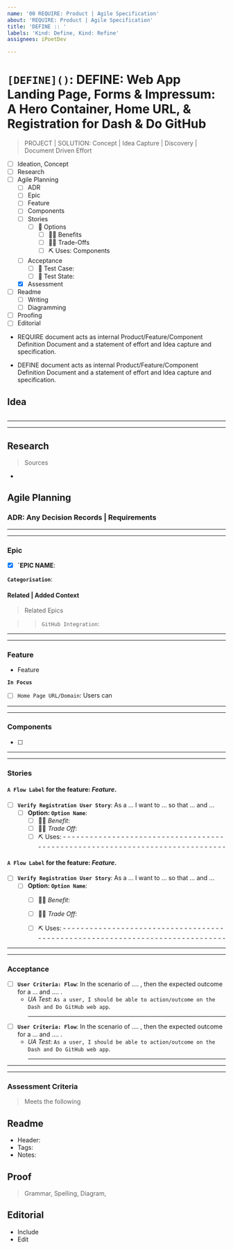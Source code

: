 ```yaml
---
name: '00 REQUIRE: Product | Agile Specification'
about: 'REQUIRE: Product | Agile Specification'
title: 'DEFINE :: '
labels: 'Kind: Define, Kind: Refine'
assignees: iPoetDev

---
```


# `[DEFINE]()`: DEFINE: Web App Landing Page, Forms & Impressum: A Hero Container, Home URL, & Registration for Dash & Do GitHub 

> PROJECT | SOLUTION: Concept | Idea Capture | Discovery | Document Driven Effort

-   [ ] Ideation, Concept
-   [ ] Research
-   [ ] Agile Planning
    - [ ] ADR
    - [ ] Epic
    - [ ] Feature
    - [ ] Components
    - [ ] Stories
        - [ ] 🔢 Options
            - [ ] 👍🏽 Benefits
            - [ ] 👎🏽 Trade-Offs
            - [ ] ⛏️ Uses: Components  
    - [ ] Acceptance
        - [ ] 🧪 Test Case: 
        - [ ] 🎯 Test State:
    - [x] Assessment 
-   [ ] Readme
    -   [ ] Writing
    -   [ ] Diagramming
-   [ ] Proofing
-   [ ] Editorial

- REQUIRE document acts as internal Product/Feature/Component Definition Document and a statement of effort and Idea capture and specification.

- DEFINE document acts as internal Product/Feature/Component Definition Document and a statement of effort and Idea capture and specification.

## Idea

```text

```

***
>
***

## Research

> Sources

-

## Agile Planning

### ADR: Any Decision Records | Requirements


***
>
***

### Epic

- [x] **`EPIC NAME**: 

**`Categorisation`**: 

#### Related | Added Context
> Related Epics

>>  `GitHub Integration`:


***
>
***

### Feature

- Feature 

**`In Focus`**

- [ ] `Home Page URL/Domain`: Users can

***
>
***

### Components

- [ ] 


***
>
***

### Stories

#### **`A Flow Label`** for the feature: _Feature_.
- [ ] **`Verify Registration User Story`**: As a  ... I want to ... so that ...  and ...
   - [ ] **Option: `Option Name`**:
       - [ ] 👍🏽 *Benefit*:
       - [ ] 👎🏽 *Trade Off*:  
       - [ ]  ⛏️ Uses: 
         - - - - - - - - - - - - - - - - - - - - - - - - - - - - - - - - - - - - - - - - - - - - - - - - - - - - - - - - - - - - - - - - - - - - - - - - - - - - - -

#### **`A Flow Label`** for the feature: _Feature_.
- [ ] **`Verify Registration User Story`**: As a  ... I want to ... so that ...  and ...
   - [ ] **Option: `Option Name`**:
       - [ ] 👍🏽 *Benefit*:
       - [ ] 👎🏽 *Trade Off*:  
       - [ ]  ⛏️ Uses: 
         - - - - - - - - - - - - - - - - - - - - - - - - - - - - - - - - - - - - - - - - - - - - - - - - - - - - - - - - - - - - - - - - - - - - - - - - - - - - - -


***
>
***

### Acceptance 

- [ ] **`User Criteria: Flow`**: In the scenario of .... , then the expected outcome for a ... and .... .
    - _UA Test_: `As a user, I should be able to action/outcome on the Dash and Do GitHub web app`.
      - - - - - - - - - - - - - - - - - - - - - - - - - - - - - - - - - - - - - - - - - - - - - - - - - - - - - - - - - - - - - - - - - - - - - - - - - - - - - - 
- [ ] **`User Criteria: Flow`**: In the scenario of .... , then the expected outcome for a ... and .... .
    - _UA Test_: `As a user, I should be able to action/outcome on the Dash and Do GitHub web app`.
      - - - - - - - - - - - - - - - - - - - - - - - - - - - - - - - - - - - - - - - - - - - - - - - - - - - - - - - - - - - - - - - - - - - - - - - - - - - - - - 

***
>
***

### Assessment Criteria
> Meets the following

## Readme

-   Header:
-   Tags:
-   Notes:

## Proof

> Grammar, Spelling, Diagram,

## Editorial

-   Include
-   Edit
